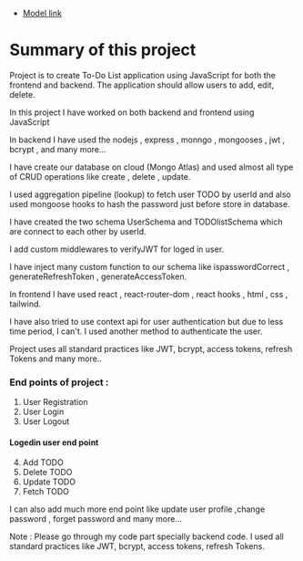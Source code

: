 - [Model link](https://app.eraser.io/workspace/Z0NTJLYeIIp8VZ4LQn0j?origin=share)



# Summary of this project

Project is to create  To-Do List application using JavaScript for both the frontend and backend. The application should allow users to add, edit, delete.

In this project I have worked  on both backend and frontend using JavaScript

In backend I have used the nodejs , express , monngo  , mongooses , jwt , bcrypt , and many more...

I have create our database on cloud (Mongo Atlas) and used almost all type of CRUD operations like create , delete , update. 


I used aggregation pipeline (lookup) to fetch user TODO by  userId  and also used mongoose hooks to hash the password just before store in database.

I have created the two schema UserSchema and TODOlistSchema which are connect to each other by userId.

I add custom middlewares to verifyJWT for loged in user.

I have inject many custom function to our schema like ispasswordCorrect , generateRefreshToken , generateAccessToken.


In frontend I have used react , react-router-dom , react hooks , html , css , tailwind.

I have also tried to use context api for user authentication
but due to less time period, I can't. I used another method to authenticate the user.


Project uses all standard practices like JWT, bcrypt, access tokens, refresh Tokens and many more..

###  End points of project : 
1. User Registration
2. User Login
3. User Logout
#### Logedin user end point
4. Add TODO 
5. Delete TODO
6. Update TODO
7. Fetch TODO


I can also add much more end point like update user profile ,change password , forget password and many more...


Note : Please go through my code part specially backend code.
I used all standard practices like JWT, bcrypt, access tokens, refresh Tokens.

